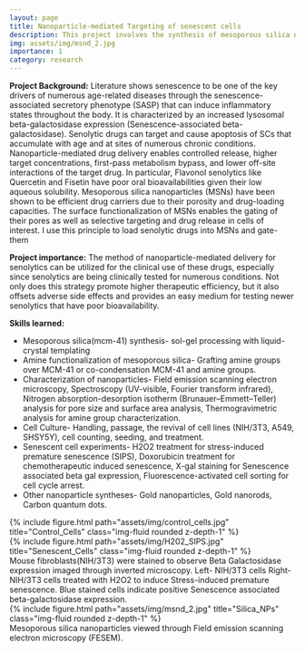 ```yaml
---
layout: page
title: Nanoparticle-mediated Targeting of senescent cells
description: This project involves the synthesis of mesoporous silica nanoparticles that can selectively deliver senolytic to senescent cells.
img: assets/img/msnd_2.jpg
importance: 1
category: research
---
```


**Project Background:** Literature shows senescence to be one of the key drivers of numerous age-related diseases through the senescence-associated secretory phenotype (SASP) that can induce inflammatory states throughout the body. It is characterized by an increased lysosomal beta-galactosidase expression (Senescence-associated beta-galactosidase). Senolytic drugs can target and cause apoptosis of SCs that accumulate with age and at sites of numerous chronic conditions. Nanoparticle-mediated drug delivery enables controlled release, higher target concentrations, first-pass metabolism bypass, and lower off-site interactions of the target drug. In particular, Flavonol senolytics like Quercetin and Fisetin have poor oral bioavailabilities given their low aqueous solubility.  Mesoporous silica nanoparticles (MSNs) have been shown to be efficient drug carriers due to their porosity and drug-loading capacities. The surface functionalization of MSNs enables the gating of their pores as well as selective targeting and drug release in cells of interest. I use this principle to load senolytic drugs into MSNs and gate-them 

**Project importance:** The method of nanoparticle-mediated delivery for senolytics can be utilized for the clinical use of these drugs, especially since senolytics are being clinically tested for numerous conditions. Not only does this strategy promote higher therapeutic efficiency, but it also offsets adverse side effects and provides an easy medium for testing newer senolytics that have poor bioavailability.

**Skills learned:** 
-	Mesoporous silica(mcm-41) synthesis- sol-gel processing with liquid-crystal templating 
-	Amine functionalization of mesoporous silica- Grafting amine groups over MCM-41 or co-condensation MCM-41 and amine groups.
-	Characterization of nanoparticles- Field emission scanning electron microscopy, Spectroscopy (UV-visible, Fourier transform infrared), Nitrogen absorption-desorption isotherm (Brunauer–Emmett–Teller) analysis for pore size and surface area analysis, Thermogravimetric analysis for amine group characterization.
-	Cell Culture- Handling, passage, the revival of cell lines (NIH/3T3, A549, SHSY5Y), cell counting, seeding, and treatment.
-	Senescent cell experiments- H2O2 treatment for stress-induced premature senescence (SIPS), Doxorubicin treatment for chemotherapeutic induced senescence, X-gal staining for Senescence associated beta gal expression, Fluorescence-activated cell sorting for cell cycle arrest. 
-	Other nanoparticle syntheses- Gold nanoparticles, Gold nanorods, Carbon quantum dots. 


<div class="row">
    <div class="col-sm mt-3 mt-md-0">
        {% include figure.html path="assets/img/control_cells.jpg" title="Control_Cells" class="img-fluid rounded z-depth-1" %}
    </div>
    <div class="col-sm mt-3 mt-md-0">
        {% include figure.html path="assets/img/H202_SIPS.jpg" title="Senescent_Cells" class="img-fluid rounded z-depth-1" %}
    </div>
</div>
<div class="caption">
     Mouse fibroblasts(NIH/3T3) were stained to observe Beta Galactosidase expression imaged through inverted microscopy. Left- NIH/3T3 cells Right- NIH/3T3 cells treated with H2O2 to induce Stress-induced premature senescence. Blue stained cells indicate positive Senescence associated beta-galactosidase expression.
</div>

<div class="row">
    <div class="col-sm mt-3 mt-md-0">
        {% include figure.html path="assets/img/msnd_2.jpg" title="Silica_NPs" class="img-fluid rounded z-depth-1" %}
    </div> 
</div>
<div class="caption">
     Mesoporous silica nanoparticles viewed through Field emission scanning electron microscopy (FESEM).
</div>





